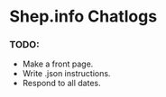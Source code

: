 # Shep.info Chatlogs

### TODO:
- Make a front page.
- Write .json instructions.
- Respond to all dates.